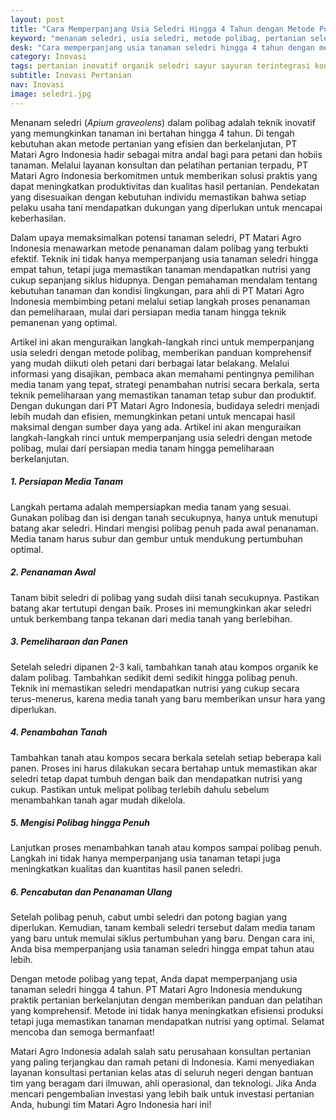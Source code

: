 ```yaml
---
layout: post
title: "Cara Memperpanjang Usia Seledri Hingga 4 Tahun dengan Metode Polibag"
keyword: "menanam seledri, usia seledri, metode polibag, pertanian seledri, budidaya seledri, PT Matari Agro Indonesia"
desk: "Cara memperpanjang usia tanaman seledri hingga 4 tahun dengan metode polibag. Temukan tips praktis mulai dari penanaman hingga perawatan untuk memastikan seledri tumbuh subur dan berkelanjutan"
category: Inovasi
tags: pertanian inovatif organik seledri sayur sayuran terintegrasi konsultan ketahanan pangan
subtitle: Inovasi Pertanian
nav: Inovasi
image: seledri.jpg
---
```


Menanam seledri (*Apium graveolens*) dalam polibag adalah teknik inovatif yang memungkinkan tanaman ini bertahan hingga 4 tahun. Di tengah kebutuhan akan metode pertanian yang efisien dan berkelanjutan, PT Matari Agro Indonesia hadir sebagai mitra andal bagi para petani dan hobiis tanaman. Melalui layanan konsultan dan pelatihan pertanian terpadu, PT Matari Agro Indonesia berkomitmen untuk memberikan solusi praktis yang dapat meningkatkan produktivitas dan kualitas hasil pertanian. Pendekatan yang disesuaikan dengan kebutuhan individu memastikan bahwa setiap pelaku usaha tani mendapatkan dukungan yang diperlukan untuk mencapai keberhasilan.

Dalam upaya memaksimalkan potensi tanaman seledri, PT Matari Agro Indonesia menawarkan metode penanaman dalam polibag yang terbukti efektif. Teknik ini tidak hanya memperpanjang usia tanaman seledri hingga empat tahun, tetapi juga memastikan tanaman mendapatkan nutrisi yang cukup sepanjang siklus hidupnya. Dengan pemahaman mendalam tentang kebutuhan tanaman dan kondisi lingkungan, para ahli di PT Matari Agro Indonesia membimbing petani melalui setiap langkah proses penanaman dan pemeliharaan, mulai dari persiapan media tanam hingga teknik pemanenan yang optimal.

Artikel ini akan menguraikan langkah-langkah rinci untuk memperpanjang usia seledri dengan metode polibag, memberikan panduan komprehensif yang mudah diikuti oleh petani dari berbagai latar belakang. Melalui informasi yang disajikan, pembaca akan memahami pentingnya pemilihan media tanam yang tepat, strategi penambahan nutrisi secara berkala, serta teknik pemeliharaan yang memastikan tanaman tetap subur dan produktif. Dengan dukungan dari PT Matari Agro Indonesia, budidaya seledri menjadi lebih mudah dan efisien, memungkinkan petani untuk mencapai hasil maksimal dengan sumber daya yang ada. Artikel ini akan menguraikan langkah-langkah rinci untuk memperpanjang usia seledri dengan metode polibag, mulai dari persiapan media tanam hingga pemeliharaan berkelanjutan.

##### 1. Persiapan Media Tanam

Langkah pertama adalah mempersiapkan media tanam yang sesuai. Gunakan polibag dan isi dengan tanah secukupnya, hanya untuk menutupi batang akar seledri. Hindari mengisi polibag penuh pada awal penanaman. Media tanam harus subur dan gembur untuk mendukung pertumbuhan optimal.

##### 2. Penanaman Awal

Tanam bibit seledri di polibag yang sudah diisi tanah secukupnya. Pastikan batang akar tertutupi dengan baik. Proses ini memungkinkan akar seledri untuk berkembang tanpa tekanan dari media tanah yang berlebihan.

##### 3. Pemeliharaan dan Panen

Setelah seledri dipanen 2-3 kali, tambahkan tanah atau kompos organik ke dalam polibag. Tambahkan sedikit demi sedikit hingga polibag penuh. Teknik ini memastikan seledri mendapatkan nutrisi yang cukup secara terus-menerus, karena media tanah yang baru memberikan unsur hara yang diperlukan.

##### 4. Penambahan Tanah

Tambahkan tanah atau kompos secara berkala setelah setiap beberapa kali panen. Proses ini harus dilakukan secara bertahap untuk memastikan akar seledri tetap dapat tumbuh dengan baik dan mendapatkan nutrisi yang cukup. Pastikan untuk melipat polibag terlebih dahulu sebelum menambahkan tanah agar mudah dikelola.

##### 5. Mengisi Polibag hingga Penuh

Lanjutkan proses menambahkan tanah atau kompos sampai polibag penuh. Langkah ini tidak hanya memperpanjang usia tanaman tetapi juga meningkatkan kualitas dan kuantitas hasil panen seledri.

##### 6. Pencabutan dan Penanaman Ulang

Setelah polibag penuh, cabut umbi seledri dan potong bagian yang diperlukan. Kemudian, tanam kembali seledri tersebut dalam media tanam yang baru untuk memulai siklus pertumbuhan yang baru. Dengan cara ini, Anda bisa memperpanjang usia tanaman seledri hingga empat tahun atau lebih.

Dengan metode polibag yang tepat, Anda dapat memperpanjang usia tanaman seledri hingga 4 tahun. PT Matari Agro Indonesia mendukung praktik pertanian berkelanjutan dengan memberikan panduan dan pelatihan yang komprehensif. Metode ini tidak hanya meningkatkan efisiensi produksi tetapi juga memastikan tanaman mendapatkan nutrisi yang optimal. Selamat mencoba dan semoga bermanfaat!

Matari Agro Indonesia adalah salah satu perusahaan konsultan pertanian yang paling terjangkau dan ramah petani di Indonesia. Kami menyediakan layanan konsultasi pertanian kelas atas di seluruh negeri dengan bantuan tim yang beragam dari ilmuwan, ahli operasional, dan teknologi. Jika Anda mencari pengembalian investasi yang lebih baik untuk investasi pertanian Anda, hubungi tim Matari Agro Indonesia hari ini!

